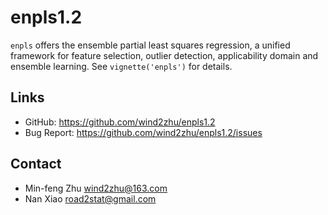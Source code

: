 # enpls1.2

`enpls` offers the ensemble partial least squares regression, a unified framework for feature selection, outlier detection, applicability domain and ensemble learning. See `vignette('enpls')` for details.


## Links

  * GitHub: https://github.com/wind2zhu/enpls1.2
  * Bug Report: https://github.com/wind2zhu/enpls1.2/issues

## Contact

  * Min-feng Zhu <wind2zhu@163.com>
  * Nan Xiao <road2stat@gmail.com>
